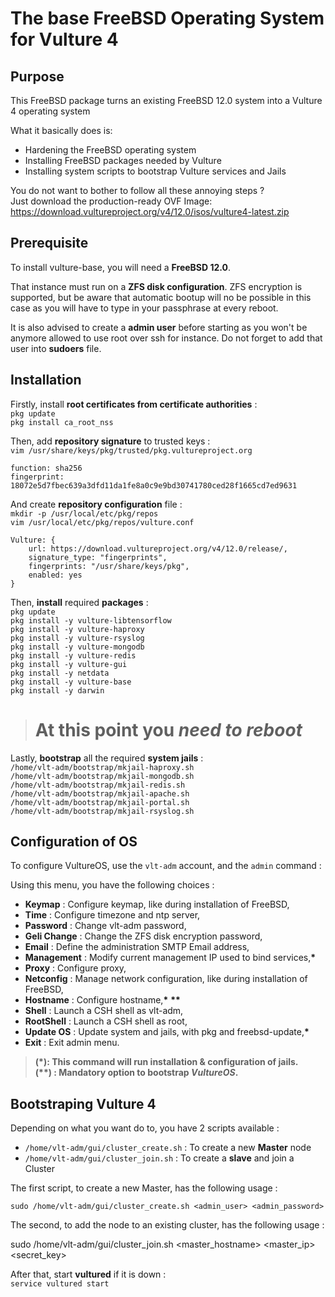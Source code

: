 # The base FreeBSD Operating System for Vulture 4

## Purpose

This FreeBSD package turns an existing FreeBSD 12.0 system into a Vulture 4 operating system

What it basically does is:
 - Hardening the FreeBSD operating system
 - Installing FreeBSD packages needed by Vulture
 - Installing system scripts to bootstrap Vulture services and Jails
 
You do not want to bother to follow all these annoying steps ? <br>
Just download the production-ready OVF Image: https://download.vultureproject.org/v4/12.0/isos/vulture4-latest.zip

## Prerequisite

To install vulture-base, you will need a **FreeBSD 12.0**.

That instance must run on a **ZFS disk configuration**.
ZFS encryption is supported, but be aware that automatic bootup will no be possible in this case as you will have to type in your passphrase at every reboot.

It is also advised to create a **admin user** before starting as you won't be anymore allowed to use root over ssh for instance. Do not forget to add that user into **sudoers** file. <br>

## Installation

Firstly, install **root certificates from certificate authorities** : <br>
`pkg update`<br>
`pkg install ca_root_nss`

Then, add **repository signature** to trusted keys : <br>
`vim /usr/share/keys/pkg/trusted/pkg.vultureproject.org`

    function: sha256
    fingerprint: 18072e5d7fbec639a3dfd11da1fe8a0c9e9bd30741780ced28f1665cd7ed9631

And create **repository configuration** file : <br>
`mkdir -p /usr/local/etc/pkg/repos` <br>
`vim /usr/local/etc/pkg/repos/vulture.conf`

    Vulture: {
        url: https://download.vultureproject.org/v4/12.0/release/,
        signature_type: "fingerprints",
        fingerprints: "/usr/share/keys/pkg",
        enabled: yes
    }

Then, **install** required **packages** : <br>
`pkg update` <br>
`pkg install -y vulture-libtensorflow` <br>
`pkg install -y vulture-haproxy` <br>
`pkg install -y vulture-rsyslog` <br>
`pkg install -y vulture-mongodb` <br>
`pkg install -y vulture-redis` <br>
`pkg install -y vulture-gui` <br>
`pkg install -y netdata` <br>
`pkg install -y vulture-base` <br>
`pkg install -y darwin` <br>

> # **At this point you _need to reboot_**

Lastly, **bootstrap** all the required **system jails** : <br>
`/home/vlt-adm/bootstrap/mkjail-haproxy.sh` <br>
`/home/vlt-adm/bootstrap/mkjail-mongodb.sh` <br>
`/home/vlt-adm/bootstrap/mkjail-redis.sh` <br>
`/home/vlt-adm/bootstrap/mkjail-apache.sh` <br>
`/home/vlt-adm/bootstrap/mkjail-portal.sh` <br>
`/home/vlt-adm/bootstrap/mkjail-rsyslog.sh` <br>


## Configuration of OS

To configure VultureOS, use the `vlt-adm` account, and the `admin` command : <br>

Using this menu, you have the following choices :
 - **Keymap** : Configure keymap, like during installation of FreeBSD,
 - **Time** : Configure timezone and ntp server,
 - **Password** : Change vlt-adm password,
 - **Geli Change** : Change the ZFS disk encryption password,
 - **Email** : Define the administration SMTP Email address,
 - **Management** : Modify current management IP used to bind services,**\***
 - **Proxy** : Configure proxy,
 - **Netconfig** : Manage network configuration, like during installation of FreeBSD,
 - **Hostname** : Configure hostname,**\*** **\*\***
 - **Shell** : Launch a CSH shell as vlt-adm,
 - **RootShell** : Launch a CSH shell as root,
 - **Update OS** : Update system and jails, with pkg and freebsd-update,**\***
 - **Exit** : Exit admin menu.

> **(\*): This command will run installation & configuration of jails.** <br>
> **(\*\*) : Mandatory option to bootstrap *VultureOS*.**


## Bootstraping Vulture 4

Depending on what you want do to, you have 2 scripts available : 
 - `/home/vlt-adm/gui/cluster_create.sh` : To create a new **Master** node
 - `/home/vlt-adm/gui/cluster_join.sh` : To create a **slave** and join a Cluster

The first script, to create a new Master, has the following usage : 

    sudo /home/vlt-adm/gui/cluster_create.sh <admin_user> <admin_password>

The second, to add the node to an existing cluster, has the following usage :

   sudo  /home/vlt-adm/gui/cluster_join.sh <master_hostname> <master_ip> <secret_key>
   
After that, start **vultured** if it is down : <br>
`service vultured start`

